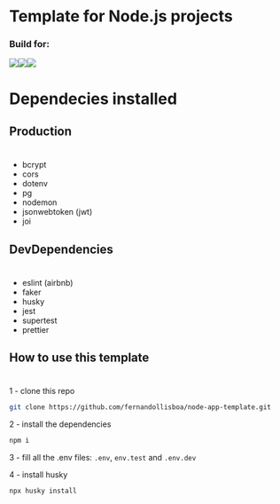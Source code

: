 
# **Template for Node.js projects**

### Build for: 
<div style="display:flex">
<img src="https://img.shields.io/badge/node.js-6DA55F?style=for-the-badge&logo=node.js&logoColor=white" />
<img src="https://img.shields.io/badge/express.js-%23404d59.svg?style=for-the-badge&logo=express&logoColor=%2361DAFB" /> 
<img src="https://img.shields.io/badge/-jest-%23C21325?style=for-the-badge&logo=jest&logoColor=white" />
</div>

#

# Dependecies installed

## Production
#
- bcrypt
- cors
- dotenv
- pg
- nodemon
- jsonwebtoken (jwt)
- joi

## DevDependencies
#
- eslint (airbnb)
- faker
- husky
- jest
- supertest
- prettier

## How to use this template
#
1 - clone this repo 
```sh
git clone https://github.com/fernandollisboa/node-app-template.git
```
2 - install the dependencies
```sh
npm i
```
3 - fill all the .env files:
`.env`, `env.test` and `.env.dev`

4 - install husky
```sh
npx husky install
``` 